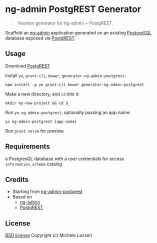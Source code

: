 # ng-admin PostgREST Generator

> Yeoman generator for ng-admin + PostgREST.

Scaffold an [ng-admin](https://github.com/marmelab/ng-admin) application generated on an existing [PostgreSQL](http://www.postgresql.org) database exposed via [PostgREST](https://github.com/begriffs/postgrest).

## Usage

Download [PostgREST](https://github.com/begriffs/postgrest/releases) 

Install `yo`, `grunt-cli`, `bower`, `generator-ng-admin-postgrest`:
```
npm install -g yo grunt-cli bower generator-ng-admin-postgrest
```

Make a new directory, and `cd` into it:
```
mkdir my-new-project && cd $_
```

Run `yo ng-admin-postgrest`, optionally passing an app name:
```
yo ng-admin-postgrest [app-name]
```
Run `grunt serve` for preview. 

## Requirements

a PostgresQL database  with a user credentials for access `information_schema` catalog

## Credits

- Starting from [ng-admin-postgrest](https://github.com/marmelab/ng-admin-postgrest)
- Based on 
  - [ng-admin](https://github.com/marmelab/ng-admin) 
  - [PostgREST](https://github.com/begriffs/postgrest)

## License

[BSD license](http://opensource.org/licenses/bsd-license.php)
Copyright (c) Michele Lazzeri
